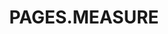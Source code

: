 ---
title: PAGES.MEASURE
visible: true
routes:
  default: '/messwertsuche'
footer_disabled: true
content:
    items: '@self.modular'
    order:
        by: default
        custom:
            - _measure
---